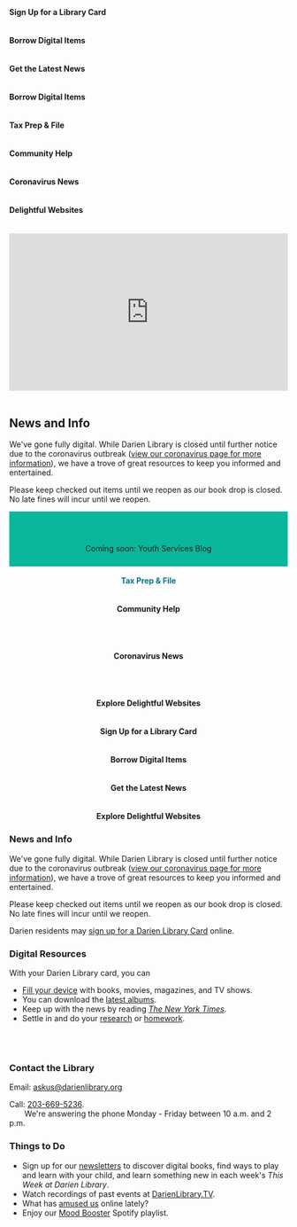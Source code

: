 <div class="row">
<div class="col-md-3">
<div class="row">
<div class="col-md-12">
<a style="text-decoration:none; font-weight:bold;" href="https://dar.to/2JggW2x">
<div class="row">
<div class="col-sm-3">
<i class="fa fa-barcode fa-3x" style="color:#08728c;" aria-hidden="true"></i>
</div>
<div class="col-sm-9">
Sign Up for a Library Card<br />
<br /><br />
</div>
</div>
</a>
</div>
<div class="col-md-12">
<a style="text-decoration:none; font-weight:bold;" href="https://dar.to/2JggW2x">
<div class="row">
<div class="col-sm-3">
<i class="fa fa-book fa-3x" style="color:#08728c;" aria-hidden="true"></i>
</div>
<div class="col-sm-9">
Borrow Digital Items<br />
<br /><br />
</div>
</div>
</a>
</div>
<div class="col-md-12">
<a style="text-decoration:none; font-weight:bold;" href="https://dar.to/2JggW2x">
<div class="row">
<div class="col-sm-3">
<i class="fa fa-calendar-check-o fa-3x" style="color:#08728c;" aria-hidden="true"></i>
</div>
<div class="col-sm-9">
Get the Latest News<br />
<br /><br />
</div>
</div>
</a>
</div>
<div class="col-md-12">
<a style="text-decoration:none; font-weight:bold;" href="https://dar.to/2JggW2x">
<div class="row">
<div class="col-sm-3">
<i class="fa fa-envelope fa-3x" style="color:#08728c;" aria-hidden="true"></i>
</div>
<div class="col-sm-9">
Borrow Digital Items<br />
<br /><br />
</div>
</div>
</a>
</div>
<div class="col-md-12">
<a style="text-decoration:none; font-weight:bold;" href="https://dar.to/2wtxmld">
<div class="row">
<div class="col-sm-3">
<i class="fa fa-dollar fa-3x" style="color:#08728c;" aria-hidden="true"></i>
</div>
<div class="col-sm-9">
Tax Prep & File<br />
<br /><br />
</div>
</div>
</a>
</div>
<div class="col-md-12">
<a style="text-decoration:none; font-weight:bold;" href="#">
<div class="row">
<div class="col-sm-3">
<i class="fa fa-group fa-3x" style="color:#08728c;" aria-hidden="true"></i>
</div>
<div class="col-sm-9">
Community Help<br />
<br /><br />
</div>
</div>
</a>
</div>
<div class="col-md-12">
<a style="text-decoration:none; font-weight:bold;" href="https://dar.to/2JggW2x">
<div class="row">
<div class="col-sm-3">
<i class="fa fa-certificate fa-3x" style="color:#08728c;" aria-hidden="true"></i>
</div>
<div class="col-sm-9">
Coronavirus News<br />
<br /><br />
</div>
</div>
</a>
</div>
<div class="col-md-12">
<a style="text-decoration:none; font-weight:bold;" href="https://dar.to/3aer7k0">
<div class="row">
<div class="col-sm-3">
<i class="fa fa-envelope fa-3x" style="color:#08728c;" aria-hidden="true"></i>
</div>
<div class="col-sm-9">
Delightful Websites<br />
<br /><br />
</div>
</div>
</a>
</div>
</div>
</div>
<div class="col-md-9">
<div class="row">
<div class="col-md-12">
<style>.embed-container { position: relative; padding-bottom: 56.25%; height: 0; overflow: hidden; max-width: 100%; } .embed-container iframe, .embed-container object, .embed-container embed { position: absolute; top: 0; left: 0; width: 100%; height: 100%; }</style><div class='embed-container'><iframe src='https://player.vimeo.com/video/402216846?title=0&byline=0&portrait=0' frameborder='0' webkitAllowFullScreen mozallowfullscreen allowFullScreen></iframe></div>
<br />
</div>
<div class="row">
<div class="col-md-8">

## News and Info
We've gone fully digital. While Darien Library is closed until further notice due to the coronavirus outbreak ([view our coronavirus page for more information](https://dar.to/2vDwjid "View our coronavirus page for more information")), we have a trove of great resources to keep you informed and entertained. 

Please keep checked out items until we reopen as our book drop is closed. No late fines will incur until we reopen. 

</div>
<div class="col-md-4" style="text-align:center;">

<div style="background-color:#09B79B; padding:10px;">

<i class="fa fa-clock-o fa-3x" style="color:#fff;" aria-hidden="true"></i><br />
<br />
Coming soon: Youth Services Blog

</div>
</div>
</div>
<div class="row">
<div class="col-md-12" style="text-align:center;">
<div class="row">
<div class="col-md-3">
<a style="text-decoration:none; font-weight:bold; color:#08728c;" href="https://dar.to/2wtxmld"><i class="fa fa-dollar fa-4x" style="color:#08728c;" aria-hidden="true"></i><br />Tax Prep & File</a>
<br /><br />
</div>
<div class="col-md-3">
<a style="text-decoration:none; font-weight:bold;" href="https://dar.to/2JggW2x"><i class="fa fa-group fa-4x" style="color:#08728c;" aria-hidden="true"></i><br />Community Help</a><br /><br />
<br /><br />
</div>
<div class="col-md-3">
<a style="text-decoration:none; font-weight:bold;" href="https://dar.to/2wom1mg"><i class="fa fa-certificate fa-4x" style="color:#08728c;" aria-hidden="true"></i><br />Coronavirus News</a><br /><br />
<br /><br />
</div>
<div class="col-md-3">
<a style="text-decoration:none; font-weight:bold;" href="https://dar.to/3aer7k0"><i class="fa fa-heart fa-4x" style="color:#08728c;" aria-hidden="true"></i><br />Explore Delightful Websites</a>
<br /><br />
</div>
</div>
</div>

</div>
</div>
</div>
</div>











<div class="row">
<div class="col-md-3" style="text-align:center;">
	<a style="text-decoration:none; font-weight:bold;" href="https://dar.to/2wtxmld"><i class="fa fa-barcode fa-4x" style="color:#08728c;" aria-hidden="true"></i><br />Sign Up for a Library Card </a>
<br /><br />
</div>
<div class="col-md-3" style="text-align:center;">
	<a style="text-decoration:none; font-weight:bold;" href="https://dar.to/2JggW2x"><i class="fa fa-book fa-4x" style="color:#08728c;" aria-hidden="true"></i><br />Borrow Digital Items</a><br /><br />
</div>
<div class="col-md-3" style="text-align:center;">
	<a style="text-decoration:none; font-weight:bold;" href="https://dar.to/2wom1mg"><i class="fa fa-envelope fa-4x" style="color:#08728c;" aria-hidden="true"></i><br />Get the Latest News</a><br /><br />
</div>
<div class="col-md-3" style="text-align:center;">
	<a style="text-decoration:none; font-weight:bold;" href="https://dar.to/3aer7k0"><i class="fa fa-heart fa-4x" style="color:#08728c;" aria-hidden="true"></i><br />Explore Delightful Websites</a>
</div>
</div>

<div class="margin-bottom-50"></div>
<div class="row">
<div class="col-md-6">

### News and Info
We've gone fully digital. While Darien Library is closed until further notice due to the coronavirus outbreak ([view our coronavirus page for more information](https://dar.to/2vDwjid "View our coronavirus page for more information")), we have a trove of great resources to keep you informed and entertained. 

Please keep checked out items until we reopen as our book drop is closed. No late fines will incur until we reopen. 

Darien residents may [sign up for a Darien Library Card](https://dar.to/2wtxmld "sign up for a Darien Library Card") online. 


<div class="margin-bottom-50"></div>

### Digital Resources
With your Darien Library card, you can 

* [Fill your device](https://dar.to/2JggW2x "fill your device") with books, movies, magazines, and TV shows. 
* You can download the [latest albums](https://dar.to/3djRyGQ "latest albums"). 
* Keep up with the news by reading [_The New York Times_](https://dar.to/3bhUjqq "The New York Times"). 
* Settle in and do your [research](https://dar.to/2J0bBfo "research") or [homework](https://dar.to/39aJBAi "homework").
<br />
<br />
</div>
<div class="col-md-6">

### Contact the Library

Email: [askus@darienlibrary.org](mailto:askus@dairenlibraryorg "Email Darien Library")

Call: [203-669-5236](tel:2036695236 "Call Darien Library").<br />      
We're answering the phone Monday - Friday between 10 a.m. and 2 p.m. 

<div class="margin-bottom-50"></div>

### Things to Do
* Sign up for our [newsletters](https://dar.to/2wom1mg "newsletters") to discover digital books, find ways to play and learn with your child, and learn something new in each week's _This Week at Darien Library_. 
* Watch recordings of past events at [DarienLibrary.TV](https://dar.to/399tcMG "DarienLibrary.TV").
* What has [amused us](https://dar.to/3aer7k0 "amused us") online lately?
* Enjoy our [Mood Booster](https://dar.to/3boOdVb "Mood Booster") Spotify playlist. 

</div>
</div>
